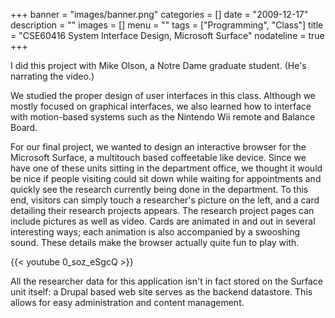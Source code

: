 +++
banner = "images/banner.png"
categories = []
date = "2009-12-17"
description = ""
images = []
menu = ""
tags = ["Programming", "Class"]
title = "CSE60416 System Interface Design, Microsoft Surface"
nodateline = true
+++

I did this project with Mike Olson, a Notre Dame graduate student. (He's narrating the video.)

We studied the proper design of user interfaces in this class. Although we mostly focused on graphical interfaces, we also learned how to interface with motion-based systems such as the Nintendo Wii remote and Balance Board.

For our final project, we wanted to design an interactive browser for the Microsoft Surface, a multitouch based coffeetable like device. Since we have one of these units sitting in the department office, we thought it would be nice if people visiting could sit down while waiting for appointments and quickly see the research currently being done in the department. To this end, visitors can simply touch a researcher's picture on the left, and a card detailing their research projects appears. The research project pages can include pictures as well as video. Cards are animated in and out in several interesting ways; each animation is also accompanied by a swooshing sound. These details make the browser actually quite fun to play with.

{{< youtube 0_soz_eSgcQ >}}

All the researcher data for this application isn't in fact stored on the Surface unit itself: a Drupal based web site serves as the backend datastore. This allows for easy administration and content management.
